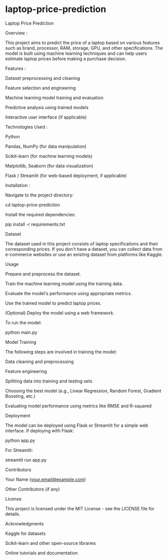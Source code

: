 # laptop-price-prediction
Laptop Price Prediction

Overview :

This project aims to predict the price of a laptop based on various features such as brand, processor, RAM, storage, GPU, and other specifications. The model is built using machine learning techniques and can help users estimate laptop prices before making a purchase decision.

Features :

Dataset preprocessing and cleaning

Feature selection and engineering

Machine learning model training and evaluation

Predictive analysis using trained models 

Interactive user interface (if applicable)

Technologies Used :

Python

Pandas, NumPy (for data manipulation)

Scikit-learn (for machine learning models)

Matplotlib, Seaborn (for data visualization)

Flask / Streamlit (for web-based deployment, if applicable)

Installation :

Navigate to the project directory:

cd laptop-price-prediction

Install the required dependencies:

pip install -r requirements.txt

Dataset

The dataset used in this project consists of laptop specifications and their corresponding prices. If you don't have a dataset, you can collect data from e-commerce websites or use an existing dataset from platforms like Kaggle.

Usage

Prepare and preprocess the dataset.

Train the machine learning model using the training data.

Evaluate the model's performance using appropriate metrics.

Use the trained model to predict laptop prices.

(Optional) Deploy the model using a web framework.

To run the model:

python main.py

Model Training

The following steps are involved in training the model:

Data cleaning and preprocessing

Feature engineering

Splitting data into training and testing sets

Choosing the best model (e.g., Linear Regression, Random Forest, Gradient Boosting, etc.)

Evaluating model performance using metrics like RMSE and R-squared

Deployment

The model can be deployed using Flask or Streamlit for a simple web interface. If deploying with Flask:

python app.py

For Streamlit:

streamlit run app.py

Contributors

Your Name (your.email@example.com)

Other Contributors (if any)

License

This project is licensed under the MIT License - see the LICENSE file for details.

Acknowledgments

Kaggle for datasets

Scikit-learn and other open-source libraries

Online tutorials and documentation

